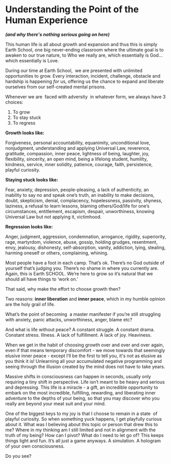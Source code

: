 # Understanding the Point of the Human Experience

**_\(and why there's nothing serious going on here\)_**

This human life is all about growth and expansion and thus this is simply Earth School, one big never\-ending classroom where the ultimate goal is to awaken to our true nature, to Who we really are, which essentially is God…which essentially is Love.

During our time at Earth School,  we are presented with unlimited opportunities to grow. Every interaction, incident, challenge, obstacle and hardship is happening _for_ us, offering us the chance to expand and liberate ourselves from our self\-created mental prisons.

Whenever we are  faced with adversity  in whatever form, we always have 3 choices:  

1. To grow 
2. To stay stuck 
3. To regress

**Growth looks like:**

Forgiveness, personal accountability, equanimity, unconditional love, nonjudgment, understanding and applying Universal Law, reverence, gratitude, compassion, inner peace, lightness of being, laughter, joy, flexibility, sincerity, an open mind, being a lifelong student, humility, kindness, service, inner solidity, patience, courage, faith, persistence, playful curiosity.

**Staying stuck looks like:**

Fear, anxiety, depression, people\-pleasing, a lack of authenticity, an inability to say no and speak one’s truth, an inability to make decisions, doubt, skepticism, denial, complacency, hopelessness, passivity, shyness, laziness, a refusal to learn lessons, blaming others/God/life for one’s circumstances, entitlement, escapism, despair, unworthiness, knowing Universal Law but not applying it, victimhood.

**Regression looks like:**

Anger, judgment, aggression, condemnation, arrogance, rigidity, superiority, rage, martyrdom, violence, abuse, gossip, holding grudges, resentment, envy, jealousy, dishonesty, self\-absorption, vanity, addiction, lying, stealing, harming oneself or others, complaining, whining.

Most people have a foot in each camp. That’s ok. There’s no God outside of yourself that’s judging you. There’s no shame in where you currently are. Again, this is Earth SCHOOL. We’re here to grow so it’s natural that we should all have things to ‘work on.’

That said, why make the effort to choose growth then? 

Two reasons: **inner liberation** and **inner peace**, which in my humble opinion are the holy grail of life. 

What’s the point of becoming  a master manifester if you’re still struggling with anxiety, panic attacks, unworthiness, anger, blame etc?

And what is life without peace? A constant struggle. A constant drama. Constant stress. Illness. A lack of fulfillment. A lack of joy. Heaviness.

When we get in the habit of choosing growth over and over and over again, even if that means temporary discomfort \- we move towards that seemingly elusive inner peace \- except I’ll be the first to tell you, it's not as elusive as you think it is\! Unlearning all your accumulated negative programming and seeing through the illusion created by the mind does not have to take years.

Massive shifts in consciousness can happen in seconds, usually only requiring a tiny shift in perspective. Life isn’t meant to be heavy and serious and depressing. This life is a miracle \- a gift, an incredible opportunity to embark on the most incredible, fulfilling, rewarding, and liberating inner adventure to the depths of your being, so that you may discover who you really are beyond your meat suit and your mind.

One of the biggest keys to my joy is that I choose to remain in a state  of playful curiosity. So when something yuck happens, I get playfully curious about it. What was I believing about this topic or person that drew this to me? Where in my thinking am I still limited and not in alignment with the  truth of my being? How can I pivot? What do I need to let go of? This keeps things light and fun. It’s all just a game anyways. A simulation. A hologram of your own consciousness. 

Do you see?
